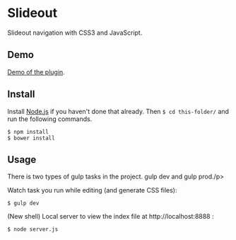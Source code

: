 Slideout
========

Slideout navigation with CSS3 and JavaScript.

## Demo

[Demo of the plugin](http://okb.github.io/Slideout/).


## Install

Install <a href="http://nodejs.org">Node.js</a> if you haven't done that already. Then `$ cd this-folder/` and run the following commands.

    $ npm install
    $ bower install


## Usage

There is two types of gulp tasks in the project. <span>gulp dev</span> and <span>gulp prod</span>./p>

Watch task you run while editing (and generate CSS files):

    $ gulp dev

(New shell) Local server to view the index file at http://localhost:8888 : 

    $ node server.js
